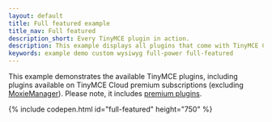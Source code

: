 ```yaml
---
layout: default
title: Full featured example
title_nav: Full featured
description_short: Every TinyMCE plugin in action.
description: This example displays all plugins that come with TinyMCE Cloud's premium subscriptions.
keywords: example demo custom wysiwyg full-power full-featured
---
```


This example demonstrates the available TinyMCE plugins, including plugins available on TinyMCE Cloud premium subscriptions (excluding [MoxieManager](/plugins/moxiemanager)). Please note, it includes [premium plugins](/pricing/#demo-enterprise).

{% include codepen.html id="full-featured" height="750" %}
